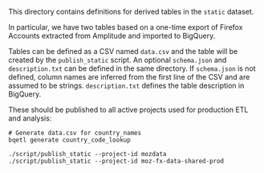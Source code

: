 This directory contains definitions for derived tables in the `static` dataset.

In particular, we have two tables based on a one-time export of Firefox Accounts
extracted from Amplitude and imported to BigQuery.

Tables can be defined as a CSV named `data.csv` and the table will be created by
the `publish_static` script.  An optional `schema.json` and `description.txt`
can be defined in the same directory.  If `schema.json` is not defined, column
names are inferred from the first line of the CSV and are assumed to be strings.
`description.txt` defines the table description in BigQuery.

These should be published to all active projects used for production
ETL and analysis:

```
# Generate data.csv for country_names
bqetl generate country_code_lookup

./script/publish_static --project-id mozdata
./script/publish_static --project-id moz-fx-data-shared-prod
```
